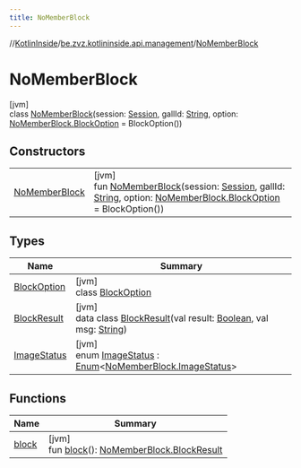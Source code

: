 ```yaml
---
title: NoMemberBlock
---
```

//[KotlinInside](../../../index.html)/[be.zvz.kotlininside.api.management](../index.html)/[NoMemberBlock](index.html)



# NoMemberBlock



[jvm]\
class [NoMemberBlock](index.html)(session: [Session](../../be.zvz.kotlininside.session/-session/index.html), gallId: [String](https://kotlinlang.org/api/latest/jvm/stdlib/kotlin/-string/index.html), option: [NoMemberBlock.BlockOption](-block-option/index.html) = BlockOption())



## Constructors


| | |
|---|---|
| [NoMemberBlock](-no-member-block.html) | [jvm]<br>fun [NoMemberBlock](-no-member-block.html)(session: [Session](../../be.zvz.kotlininside.session/-session/index.html), gallId: [String](https://kotlinlang.org/api/latest/jvm/stdlib/kotlin/-string/index.html), option: [NoMemberBlock.BlockOption](-block-option/index.html) = BlockOption()) |


## Types


| Name | Summary |
|---|---|
| [BlockOption](-block-option/index.html) | [jvm]<br>class [BlockOption](-block-option/index.html) |
| [BlockResult](-block-result/index.html) | [jvm]<br>data class [BlockResult](-block-result/index.html)(val result: [Boolean](https://kotlinlang.org/api/latest/jvm/stdlib/kotlin/-boolean/index.html), val msg: [String](https://kotlinlang.org/api/latest/jvm/stdlib/kotlin/-string/index.html)) |
| [ImageStatus](-image-status/index.html) | [jvm]<br>enum [ImageStatus](-image-status/index.html) : [Enum](https://kotlinlang.org/api/latest/jvm/stdlib/kotlin/-enum/index.html)&lt;[NoMemberBlock.ImageStatus](-image-status/index.html)&gt; |


## Functions


| Name | Summary |
|---|---|
| [block](block.html) | [jvm]<br>fun [block](block.html)(): [NoMemberBlock.BlockResult](-block-result/index.html) |

